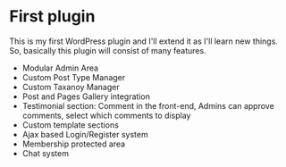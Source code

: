# First plugin

This is my first WordPress plugin and I'll extend it as I'll learn new things. So, basically this plugin will consist of many features.

* Modular Admin Area
* Custom Post Type Manager
* Custom Taxanoy Manager
* Post and Pages Gallery integration
* Testimonial section: Comment in the front-end, Admins can approve comments, select which comments to display
* Custom template sections
* Ajax based Login/Register system
* Membership protected area
* Chat system